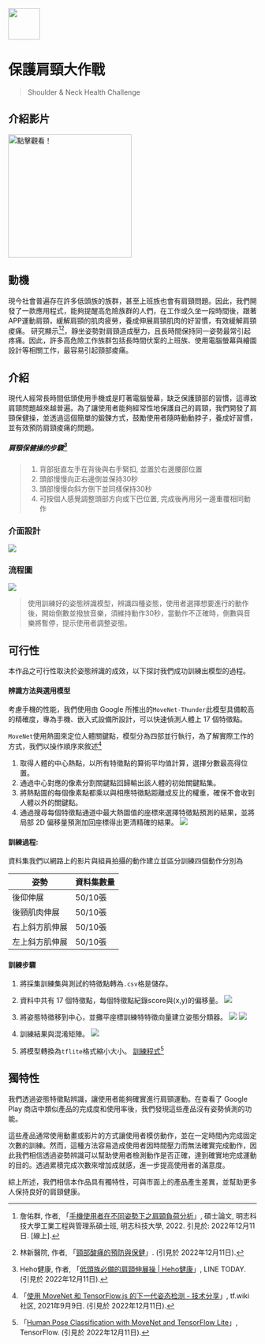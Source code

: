 <img style="width:64px" src="https://i.imgur.com/IIcY60W.png" />

# 保護肩頸大作戰
> Shoulder & Neck Health Challenge

## 介紹影片
<a href="http://www.youtube.com/watch?v=CbMVVM_KWxY"><img title="點擊觀看！" src="https://i.imgur.com/cvYkDEl.png" height="250" ></a>

## 動機
現今社會普遍存在許多低頭族的族群，甚至上班族也會有肩頸問題。因此，我們開發了一款應用程式，能夠提醒高危險族群的人們，在工作或久坐一段時間後，跟著APP運動肩頸，緩解肩頸的肌肉疲勞，養成伸展肩頸肌肉的好習慣，有效緩解肩頸痠痛。 研究顯示[^1][^2]，靜坐姿勢對肩頸造成壓力，且長時間保持同一姿勢最常引起疼痛。因此，許多高危險工作族群包括長時間伏案的上班族、使用電腦螢幕與繪圖設計等相關工作，最容易引起頸部痠痛。
 	
## 介紹
現代人經常長時間低頭使用手機或是盯著電腦螢幕，缺乏保護頸部的習慣，這導致肩頸問題越來越普遍。為了讓使用者能夠經常性地保護自己的肩頸，我們開發了肩頸保健操，並透過這個簡單的鍛鍊方式，鼓勵使用者隨時動動脖子，養成好習慣，並有效預防肩頸痠痛的問題。

##### 肩頸保健操的步驟[^3]
> 1.	背部挺直左手在背後與右手緊扣, 並置於右邊腰部位置 
> 2.	頭部慢慢向正右邊倒並保持30秒
> 3.	頭部慢慢向斜方倒下並同樣保持30秒 
> 4.	可按個人感覺調整頭部方向或下巴位置, 完成後再用另一邊重覆相同動作
 
### 介面設計
![](https://i.imgur.com/IozCovv.png)

### 流程圖
![](https://i.imgur.com/1wmyo8G.png)
> 使用訓練好的姿態辨識模型，辨識四種姿態，使用者選擇想要進行的動作後，開始倒數並撥放音樂，須維持動作30秒，當動作不正確時，倒數與音樂將暫停，提示使用者調整姿態。

## 可行性
  本作品之可行性取決於姿態辨識的成效，以下探討我們成功訓練出模型的過程。

#### 辨識方法與選用模型
考慮手機的性能，我們使用由 Google 所推出的`MoveNet-Thunder`此模型具備較高的精確度，專為手機、嵌入式設備所設計，可以快速偵測人體上 17 個特徵點。

`MoveNet`使用熱圖來定位人體關鍵點，模型分為四部並行執行，為了解實際工作的方式，我們以操作順序來敘述[^4]

1.	取得人體的中心熱點，以所有特徵點的算術平均值計算，選擇分數最高得位置。
2.	通過中心對應的像素分割關鍵點回歸輸出該人體的初始關鍵點集。
3.	將熱點圖的每個像素點都乘以與相應特徵點距離成反比的權重，確保不會收到人體以外的關鍵點。
4.	通過搜尋每個特徵點通道中最大熱圖值的座標來選擇特徵點預測的結果，並將局部 2D 偏移量預測加回座標得出更清精確的結果。
![](https://i.imgur.com/OluROxp.png)


#### 訓練過程:
資料集我們以網路上的影片與組員拍攝的動作建立並區分訓練四個動作分別為

| 姿勢           | 資料集數量    |
| ------------ | ---------- |
| 後仰伸展         | 50/10張    |
| 後頸肌肉伸展       | 50/10張    |
| 右上斜方肌伸展      | 50/10張    |
| 左上斜方肌伸展      | 50/10張    | 

#### 訓練步驟
 	 
1. 將採集訓練集與測試的特徵點轉為`.csv`格是儲存。
2. 資料中共有 17 個特徵點，每個特徵點紀錄score與(x,y)的偏移量。
![](https://i.imgur.com/y783GKb.png)

3. 將姿態特徵移到中心，並攤平座標訓練特特徵向量建立姿態分類器。
![](https://i.imgur.com/BsClSKO.png)
![](https://i.imgur.com/vrycIfk.png)

4. 訓練結果與混淆矩陣。
![](https://i.imgur.com/y6y38Ut.png)

5. 將模型轉換為`tflite`格式縮小大小。
[訓練程式](https://colab.research.google.com/drive/10wGaJf1ts6ldb85SSfY6AK8PFCSEx1zF?usp=sharing)[^6]

## 獨特性
我們透過姿態特徵點辨識，讓使用者能夠確實進行肩頸運動。在查看了 Google Play 商店中類似產品的完成度和使用率後，我們發現這些產品沒有姿勢偵測的功能。

這些產品通常使用動畫或影片的方式讓使用者模仿動作，並在一定時間內完成固定次數的訓練。然而，這種方法容易造成使用者因時間壓力而無法確實完成動作，因此我們相信透過姿勢辨識可以幫助使用者檢測動作是否正確，達到確實地完成運動的目的。透過累積完成次數來增加成就感，進一步提高使用者的滿意度。

綜上所述，我們相信本作品具有獨特性，可與市面上的產品產生差異，並幫助更多人保持良好的肩頸健康。

[^1]:詹佑群, 作者, 「[手機使用者在不同姿勢下之肩頸負荷分析](https://ndltd.ncl.edu.tw/cgi-bin/gs32/gsweb.cgi/ccd=NNcOVO/record?r1=2&h1=0)」, 碩士論文, 明志科技大學工業工程與管理系碩士班, 明志科技大學, 2022. 引見於: 2022年12月11日. [線上].
[^2]:林新醫院, 作者, 「[頸部酸痛的預防與保健](http://www.lshosp.com.tw/衛教園地/復健科/頸部酸痛的預防與保健/)」. (引見於 2022年12月11日).
[^3]:Heho健康, 作者, 「[低頭族必備的肩頸伸展操 | Heho健康](https://today.line.me/tw/v2/article/9ZeYXr)」, LINE TODAY.  (引見於 2022年12月11日).
[^4]:「[使用 MoveNet 和 TensorFlow.js 的下一代姿态检测 - 技术分享](https://discuss.tf.wiki/t/topic/1844 )」, tf.wiki 社区, 2021年9月9日. (引見於 2022年12月11日).
[^5]:「[快速舒緩 頸部僵硬疼痛｜早晚一次8分鐘頸部伸展運動｜Stretch Exercise for Neck Pain| Do it every day and night| - YouTube](https://www.youtube.com/watch?v=MwHCEoOSs1E&t=46s)」.  (引見於 2022年12月11日).
[^6]:「[Human Pose Classification with MoveNet and TensorFlow Lite](https://www.tensorflow.org/lite/tutorials/pose_classification )」, TensorFlow. (引見於 2022年12月11日).

